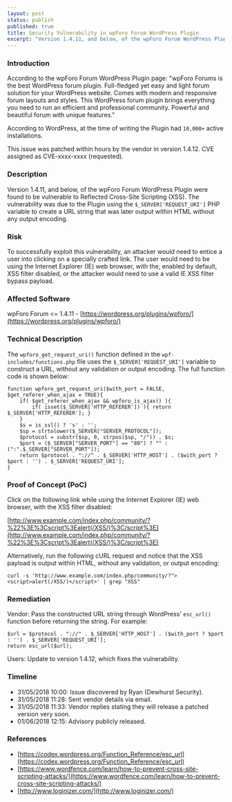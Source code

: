 ```yaml
---
layout: post
status: publish
published: true
title: Security Vulnerability in wpForo Forum WordPress Plugin
excerpt: "Version 1.4.11, and below, of the wpForo Forum WordPress Plugin were found to be vulnerable to Reflected Cross-Site Scripting (XSS). The vulnerability was due to the Plugin using the $_SERVER['REQUEST_URI'] PHP variable to create a URL string that was later output within HTML without any output encoding."
---
```


### Introduction

According to the wpForo Forum WordPress Plugin page: "wpForo Forums is the best WordPress forum plugin. Full-fledged yet easy and light forum solution for your WordPress website. Comes with modern and responsive forum layouts and styles. This WordPress forum plugin brings everything you need to run an efficient and professional community. Powerful and beautiful forum with unique features."

According to WordPress, at the time of writing the Plugin had ```10,000+``` active installations.

This issue was patched within hours by the vendor in version 1.4.12. CVE assigned as CVE-xxxx-xxxx (requested).

### Description

Version 1.4.11, and below, of the wpForo Forum WordPress Plugin were found to be vulnerable to Reflected Cross-Site Scripting (XSS). The vulnerability was due to the Plugin using the ```$_SERVER['REQUEST_URI']``` PHP variable to create a URL string that was later output within HTML without any output encoding.

### Risk

To successfully exploit this vulnerability, an attacker would need to entice a user into clicking on a specially crafted link. The user would need to be using the Internet Explorer (IE) web browser, with the, enabled by default, XSS filter disabled, or the attacker would need to use a valid IE XSS filter bypass payload.

### Affected Software

wpForo Forum <= 1.4.11 - [https://wordpress.org/plugins/wpforo/](https://wordpress.org/plugins/wpforo/)

### Technical Description

The ```wpforo_get_request_uri()``` function defined in the ```wpf-includes/functions.php``` file uses the ```$_SERVER['REQUEST_URI']``` variable to construct a URL, without any validation or output encoding. The full function code is shown below:

```
function wpforo_get_request_uri($with_port = FALSE, $get_referer_when_ajax = TRUE){
	if( $get_referer_when_ajax && wpforo_is_ajax() ){
		if( isset($_SERVER['HTTP_REFERER']) ){ return $_SERVER['HTTP_REFERER']; }
	}
	$s = is_ssl() ? 's' : '';
    $sp = strtolower($_SERVER["SERVER_PROTOCOL"]);
    $protocol = substr($sp, 0, strpos($sp, "/")) . $s;
    $port = ($_SERVER["SERVER_PORT"] == "80") ? "" : (":".$_SERVER["SERVER_PORT"]);
    return $protocol . "://" . $_SERVER['HTTP_HOST'] . ($with_port ? $port : '') . $_SERVER['REQUEST_URI'];
}
```

### Proof of Concept (PoC)

Click on the following link while using the Internet Explorer (IE) web browser, with the XSS filter disabled:

[http://www.example.com/index.php/community/?%22%3E%3Cscript%3Ealert(/XSS/)%3C/script%3E](http://www.example.com/index.php/community/?%22%3E%3Cscript%3Ealert(/XSS/)%3C/script%3E)

Alternatively, run the following cURL request and notice that the XSS payload is output within HTML, without any validation, or output encoding:

```
curl -s 'http://www.example.com/index.php/community/?"><script>alert(/XSS/)</script>' | grep "XSS"
```

### Remediation

Vendor: Pass the constructed URL string through WordPress' ```esc_url()``` function before returning the string. For example:

```
$url = $protocol . "://" . $_SERVER['HTTP_HOST'] . ($with_port ? $port : '') . $_SERVER['REQUEST_URI'];
return esc_url($url);
```

Users: Update to version 1.4.12, which fixes the vulnerability.

### Timeline

- 31/05/2018 10:00: Issue discovered by Ryan (Dewhurst Security).
- 31/05/2018 11:28: Sent vendor details via email.
- 31/05/2018 11:33: Vendor replies stating they will release a patched version very soon.
- 01/06/2018 12:15: Advisory publicly released.

### References

- [https://codex.wordpress.org/Function_Reference/esc_url](https://codex.wordpress.org/Function_Reference/esc_url)
- [https://www.wordfence.com/learn/how-to-prevent-cross-site-scripting-attacks/](https://www.wordfence.com/learn/how-to-prevent-cross-site-scripting-attacks/)
- [http://www.loginizer.com/](http://www.loginizer.com/)
